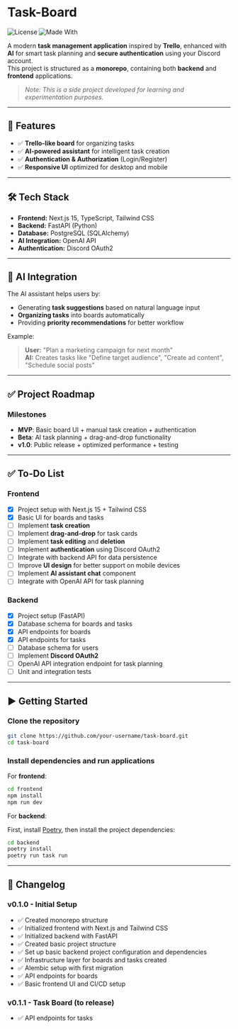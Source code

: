 # Task-Board

![License](https://img.shields.io/badge/license-MIT-blue)
![Made With](https://img.shields.io/badge/made%20with-AI-blueviolet)

A modern **task management application** inspired by **Trello**, enhanced with **AI** for smart task planning and **secure authentication** using your Discord account.  
This project is structured as a **monorepo**, containing both **backend** and **frontend** applications.

> _Note: This is a side project developed for learning and experimentation purposes._

---

## 🚀 Features

- ✅ **Trello-like board** for organizing tasks
- ✅ **AI-powered assistant** for intelligent task creation
- ✅ **Authentication & Authorization** (Login/Register)
- ✅ **Responsive UI** optimized for desktop and mobile

---

## 🛠 Tech Stack

- **Frontend:** Next.js 15, TypeScript, Tailwind CSS
- **Backend:** FastAPI (Python)
- **Database:** PostgreSQL (SQLAlchemy)
- **AI Integration:** OpenAI API
- **Authentication:** Discord OAuth2

---

## 🤖 AI Integration

The AI assistant helps users by:

- Generating **task suggestions** based on natural language input
- **Organizing tasks** into boards automatically
- Providing **priority recommendations** for better workflow

Example:

> **User:** "Plan a marketing campaign for next month"  
> **AI:** Creates tasks like "Define target audience", "Create ad content", "Schedule social posts"

---

## ✅ Project Roadmap

### **Milestones**

- **MVP**: Basic board UI + manual task creation + authentication
- **Beta**: AI task planning + drag-and-drop functionality
- **v1.0**: Public release + optimized performance + testing

---

## ✅ To-Do List

### **Frontend**

- [x] Project setup with Next.js 15 + Tailwind CSS
- [x] Basic UI for boards and tasks
- [ ] Implement **task creation**
- [ ] Implement **drag-and-drop** for task cards
- [ ] Implement **task editing** and **deletion**
- [ ] Implement **authentication** using Discord OAuth2
- [ ] Integrate with backend API for data persistence
- [ ] Improve **UI design** for better support on mobile devices
- [ ] Implement **AI assistant chat** component
- [ ] Integrate with OpenAI API for task planning

### **Backend**

- [x] Project setup (FastAPI)
- [x] Database schema for boards and tasks
- [x] API endpoints for boards
- [x] API endpoints for tasks
- [ ] Database schema for users
- [ ] Implement **Discord OAuth2**
- [ ] OpenAI API integration endpoint for task planning
- [ ] Unit and integration tests

---

## ▶️ Getting Started

### **Clone the repository**

```bash
git clone https://github.com/your-username/task-board.git
cd task-board
```

### **Install dependencies and run applications**

For **frontend**:

```bash
cd frontend
npm install
npm run dev
```

For **backend**:

First, install [Poetry](https://python-poetry.org/docs/#installation), then install the project dependencies:

```bash
cd backend
poetry install
poetry run task run
```

---

## 📜 Changelog

### **v0.1.0 - Initial Setup**

- ✅ Created monorepo structure
- ✅ Initialized frontend with Next.js and Tailwind CSS
- ✅ Initialized backend with FastAPI
- ✅ Created basic project structure
- ✅ Set up basic backend project configuration and dependencies
- ✅ Infrastructure layer for boards and tasks created
- ✅ Alembic setup with first migration
- ✅ API endpoints for boards
- ✅ Basic frontend UI and CI/CD setup

### **v0.1.1 - Task Board** (to release)
- ✅ API endpoints for tasks